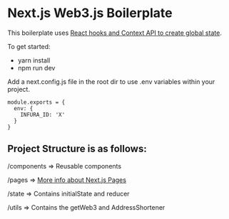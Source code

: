 # Next.js Web3.js Boilerplate

This boilerplate uses [React hooks and Context API to create global state](https://medium.com/simply/state-management-with-react-hooks-and-context-api-at-10-lines-of-code-baf6be8302c). 

To get started:
  - yarn install
  - npm run dev

Add a next.config.js file in the root dir to use .env variables within your project.

```
module.exports = {
  env: {
    INFURA_ID: 'X'
  }
}
```

## Project Structure is as follows:

/components  => Reusable components

/pages  => [More info about Next.js Pages](https://nextjs.org/docs/basic-features/pages)
 
/state  => Contains initialState and reducer

/utils  => Contains the getWeb3 and AddressShortener
